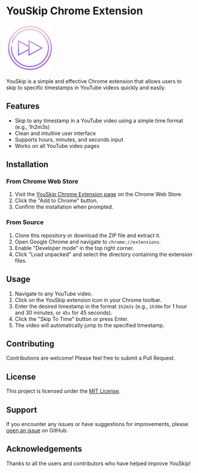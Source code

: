 # YouSkip Chrome Extension

![YouSkip Logo](icon.png)

YouSkip is a simple and effective Chrome extension that allows users to skip to specific timestamps in YouTube videos quickly and easily.

## Features

- Skip to any timestamp in a YouTube video using a simple time format (e.g., 1h2m3s)
- Clean and intuitive user interface
- Supports hours, minutes, and seconds input
- Works on all YouTube video pages

## Installation

### From Chrome Web Store

1. Visit the [YouSkip Chrome Extension page](https://chromewebstore.google.com/detail/youskip/pdgmkhgllkamnboblmlhkoefiempfdce?pli=1) on the Chrome Web Store.
2. Click the "Add to Chrome" button.
3. Confirm the installation when prompted.

### From Source

1. Clone this repository or download the ZIP file and extract it.
2. Open Google Chrome and navigate to `chrome://extensions`.
3. Enable "Developer mode" in the top right corner.
4. Click "Load unpacked" and select the directory containing the extension files.

## Usage

1. Navigate to any YouTube video.
2. Click on the YouSkip extension icon in your Chrome toolbar.
3. Enter the desired timestamp in the format `1h2m3s` (e.g., `1h30m` for 1 hour and 30 minutes, or `45s` for 45 seconds).
4. Click the "Skip To Time" button or press Enter.
5. The video will automatically jump to the specified timestamp.

## Contributing

Contributions are welcome! Please feel free to submit a Pull Request.

## License

This project is licensed under the [MIT License](LICENSE).

## Support

If you encounter any issues or have suggestions for improvements, please [open an issue](https://github.com/nikitao13/youskip/issues) on GitHub.

## Acknowledgements

Thanks to all the users and contributors who have helped improve YouSkip!
